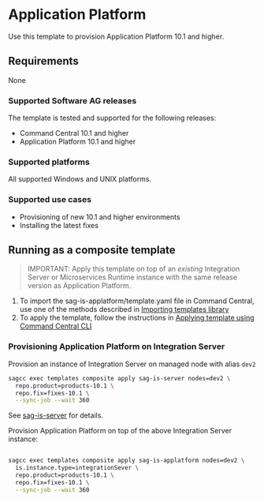 <!-- Copyright 2013 - 2018 Software AG, Darmstadt, Germany and/or its licensors

   SPDX-License-Identifier: Apache-2.0

    Licensed under the Apache License, Version 2.0 (the "License");
    you may not use this file except in compliance with the License.
    You may obtain a copy of the License at

        http://www.apache.org/licenses/LICENSE-2.0

    Unless required by applicable law or agreed to in writing, software
    distributed under the License is distributed on an "AS IS" BASIS,
     WITHOUT WARRANTIES OR CONDITIONS OF ANY KIND, either express or implied.
     See the License for the specific language governing permissions and

     limitations under the License.                                                  

-->

# Application Platform

Use this template to provision Application Platform 10.1 and higher.

## Requirements

None

### Supported Software AG releases

The template is tested and supported for the following releases:

* Command Central 10.1 and higher
* Application Platform 10.1 and higher

### Supported platforms

All supported Windows and UNIX platforms.

### Supported use cases

* Provisioning of new 10.1 and higher environments
* Installing the latest fixes

## Running as a composite template

> IMPORTANT: Apply this template on top of an _existing_ Integration Server or Microservices Runtime instance with the same release version as Application Platform.

1. To import the sag-is-applatform/template.yaml file in Command Central, use one of the methods described in [Importing templates library](https://github.com/SoftwareAG/sagdevops-templates/wiki/Importing-templates-library)
2. To apply the template, follow the instructions in [Applying template using Command Central CLI](https://github.com/SoftwareAG/sagdevops-templates/wiki/Using-default-templates#applying-template-using-command-central-cli)


### Provisioning Application Platform on Integration Server

Provision an instance of Integration Server on managed node with alias `dev2`

```bash
sagcc exec templates composite apply sag-is-server nodes=dev2 \
  repo.product=products-10.1 \
  repo.fix=fixes-10.1 \
  --sync-job --wait 360
```

See [sag-is-server](../sag-is-server/) for details.

Provision Application Platform on top of the above Integration Server instance:

```bash

sagcc exec templates composite apply sag-is-applatform nodes=dev2 \
  is.instance.type=integrationSever \
  repo.product=products-10.1 \
  repo.fix=fixes-10.1 \
  --sync-job --wait 360
```

